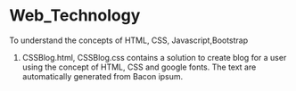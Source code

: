 # Web_Technology
To understand the concepts of HTML, CSS, Javascript,Bootstrap
1. CSSBlog.html, CSSBlog.css contains a solution to create blog for a user using the concept of HTML, CSS and google fonts.
   The text are automatically generated from Bacon ipsum.

